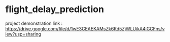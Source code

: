 # flight_delay_prediction

project demonstration link : https://drive.google.com/file/d/1wE3CEAEKAMsZk6Kd5ZjWLUikA4iGCFns/view?usp=sharing
